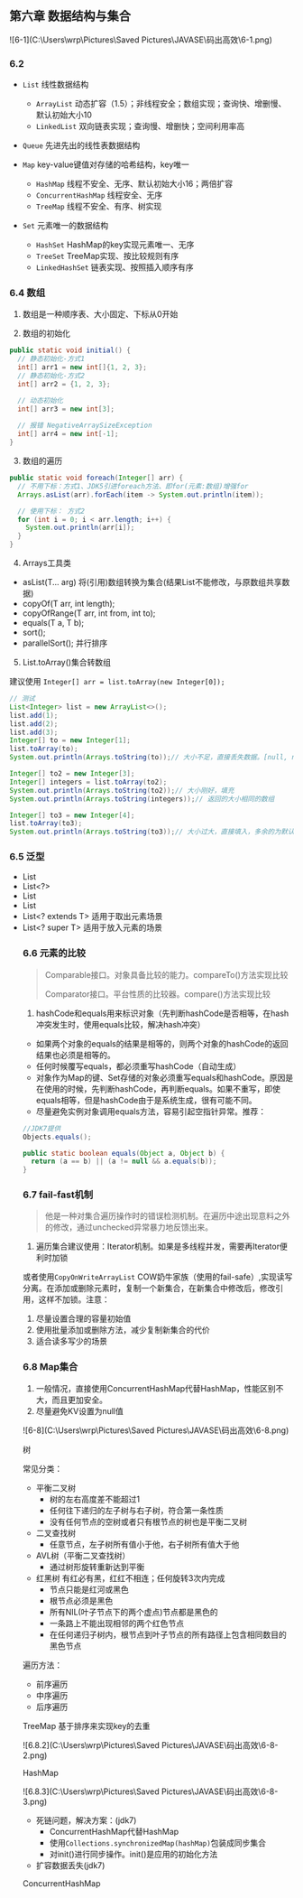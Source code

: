 ## 第六章 数据结构与集合

![6-1](C:\Users\wrp\Pictures\Saved Pictures\JAVASE\码出高效\6-1.png)

### 6.2

- `List` 线性数据结构
  - `ArrayList` 动态扩容（1.5）；非线程安全；数组实现；查询快、增删慢、默认初始大小10
  - `LinkedList` 双向链表实现；查询慢、增删快；空间利用率高

- `Queue` 先进先出的线性表数据结构

- `Map` key-value键值对存储的哈希结构，key唯一
  
  - `HashMap` 线程不安全、无序、默认初始大小16；两倍扩容
  - `ConcurrentHashMap` 线程安全、无序
  - `TreeMap` 线程不安全、有序、树实现
  
- `Set` 元素唯一的数据结构

  - `HashSet` HashMap的key实现元素唯一、无序
  - `TreeSet` TreeMap实现、按比较规则有序
  - `LinkedHashSet` 链表实现、按照插入顺序有序

### 6.4 数组

1. 数组是一种顺序表、大小固定、下标从0开始

2. 数组的初始化

```java
public static void initial() {
  // 静态初始化-方式1
  int[] arr1 = new int[]{1, 2, 3};
  // 静态初始化-方式2
  int[] arr2 = {1, 2, 3};

  // 动态初始化
  int[] arr3 = new int[3];
  
  // 报错 NegativeArraySizeException
  int[] arr4 = new int[-1];
}
```

3. 数组的遍历

```java
public static void foreach(Integer[] arr) {
  // 不用下标：方式1、JDK5引进foreach方法、即for(元素:数组)增强for
  Arrays.asList(arr).forEach(item -> System.out.println(item));

  // 使用下标： 方式2
  for (int i = 0; i < arr.length; i++) {
    System.out.println(arr[i]);
  }
}
```

4. Arrays工具类

- asList(T... arg) 将(引用)数组转换为集合(结果List不能修改，与原数组共享数据)
- copyOf(T arr, int length); 
- copyOfRange(T arr, int from, int to);
- equals(T a, T b);
- sort();
- parallelSort(); 并行排序

5. List.toArray()集合转数组

建议使用 `Integer[] arr = list.toArray(new Integer[0]);`

```java
// 测试
List<Integer> list = new ArrayList<>();
list.add(1);
list.add(2);
list.add(3);
Integer[] to = new Integer[1];
list.toArray(to);
System.out.println(Arrays.toString(to));// 大小不足，直接丢失数据。[null, null]

Integer[] to2 = new Integer[3];
Integer[] integers = list.toArray(to2);
System.out.println(Arrays.toString(to2));// 大小刚好，填充
System.out.println(Arrays.toString(integers));// 返回的大小相同的数组

Integer[] to3 = new Integer[4];
list.toArray(to3);
System.out.println(Arrays.toString(to3));// 大小过大，直接填入，多余的为默认值
```

### 6.5 泛型

- List
- List<?>
- List<Object>
- List<T>
- List<? extends T> 适用于取出元素场景
- List<? super T> 适用于放入元素的场景



### 6.6 元素的比较

> Comparable接口。对象具备比较的能力。compareTo()方法实现比较
>
> Comparator接口。平台性质的比较器。compare()方法实现比较

1. hashCode和equals用来标识对象（先判断hashCode是否相等，在hash冲突发生时，使用equals比较，解决hash冲突）

- 如果两个对象的equals的结果是相等的，则两个对象的hashCode的返回结果也必须是相等的。
- 任何时候覆写equals，都必须重写hashCode（自动生成）
- 对象作为Map的键、Set存储的对象必须重写equals和hashCode。原因是在使用的时候，先判断hashCode，再判断equals。如果不重写，即使equals相等，但是hashCode由于是系统生成，很有可能不同。
- 尽量避免实例对象调用equals方法，容易引起空指针异常。推荐：

```java
//JDK7提供
Objects.equals();

public static boolean equals(Object a, Object b) {
  return (a == b) || (a != null && a.equals(b));
}
```

### 6.7 fail-fast机制

> 他是一种对集合遍历操作时的错误检测机制。在遍历中途出现意料之外的修改，通过unchecked异常暴力地反馈出来。

1. 遍历集合建议使用：Iterator机制。如果是多线程并发，需要再Iterator便利时加锁

或者使用`CopyOnWriteArrayList` COW奶牛家族（使用的fail-safe）,实现读写分离。在添加或删除元素时，复制一个新集合，在新集合中修改后，修改引用，这样不加锁。注意：

1. 尽量设置合理的容量初始值
2. 使用批量添加或删除方法，减少复制新集合的代价
3. 适合读多写少的场景

### 6.8 Map集合

1. 一般情况，直接使用ConcurrentHashMap代替HashMap，性能区别不大，而且更加安全。
2. 尽量避免KV设置为null值

![6-8](C:\Users\wrp\Pictures\Saved Pictures\JAVASE\码出高效\6-8.png)

树

常见分类：

- 平衡二叉树
  - 树的左右高度差不能超过1
  - 任何往下递归的左子树与右子树，符合第一条性质
  - 没有任何节点的空树或者只有根节点的树也是平衡二叉树
- 二叉查找树
  - 任意节点，左子树所有值小于他，右子树所有值大于他
- AVL树（平衡二叉查找树）
  - 通过树形旋转重新达到平衡
- 红黑树  有红必有黑，红红不相连；任何旋转3次内完成
  - 节点只能是红河或黑色
  - 根节点必须是黑色
  - 所有NIL(叶子节点下的两个虚点)节点都是黑色的
  - 一条路上不能出现相邻的两个红色节点
  - 在任何递归子树内，根节点到叶子节点的所有路径上包含相同数目的黑色节点

遍历方法：

- 前序遍历
- 中序遍历
- 后序遍历

TreeMap 基于排序来实现key的去重

![6.8.2](C:\Users\wrp\Pictures\Saved Pictures\JAVASE\码出高效\6-8-2.png)

HashMap

![6.8.3](C:\Users\wrp\Pictures\Saved Pictures\JAVASE\码出高效\6-8-3.png)

- 死链问题，解决方案：(jdk7)
  - ConcurrentHashMap代替HashMap
  - 使用`Collections.synchronizedMap(hashMap)`包装成同步集合
  - 对init()进行同步操作。init()是应用的初始化方法
- 扩容数据丢失(jdk7)

ConcurrentHashMap

